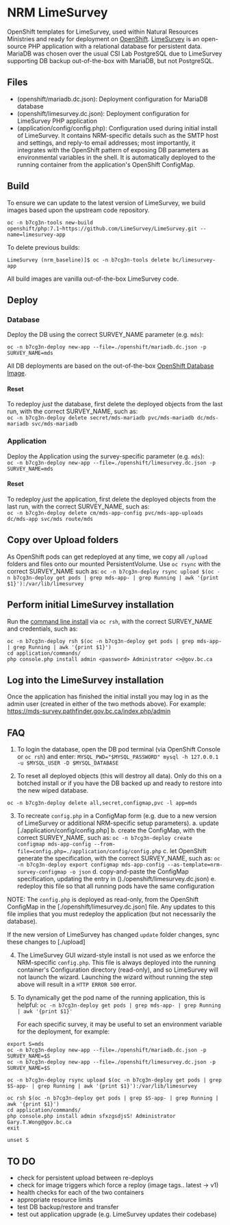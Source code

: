 # NRM LimeSurvey

OpenShift templates for LimeSurvey, used within Natural Resources Ministries and ready for deployment on [OpenShift](https://www.openshift.com/).  [LimeSurvey](https://www.limesurvey.org/) is an open-source PHP application with a relational database for persistent data.  MariaDB was chosen over the usual CSI Lab PostgreSQL due to LimeSurvey supporting DB backup out-of-the-box with MariaDB, but not PostgreSQL.

## Files

* (openshift/mariadb.dc.json): Deployment configuration for MariaDB database
* (openshift/limesurvey.dc.json): Deployment configuration for LimeSurvey PHP application
* (application/config/config.php): Configuration used during initial install of LimeSurvey.  It contains NRM-specific details such as the SMTP host and settings, and reply-to email addresses; most importantly, it integrates with the OpenShift pattern of exposing DB parameters as environmental variables in the shell.  It is automatically deployed to the running container from the application's OpenShift ConfigMap.

## Build

To ensure we can update to the latest version of LimeSurvey, we build images based upon the upstream code repository.

`oc -n b7cg3n-tools new-build openshift/php:7.1~https://github.com/LimeSurvey/LimeSurvey.git --name=limesurvey-app`

To delete previous builds:

`LimeSurvey (nrm_baseline)]$ oc -n b7cg3n-tools delete bc/limesurvey-app` 

All build images are vanilla out-of-the-box LimeSurvey code.

## Deploy

### Database
Deploy the DB using the correct SURVEY_NAME parameter (e.g. `mds`):

`oc -n b7cg3n-deploy new-app --file=./openshift/mariadb.dc.json -p SURVEY_NAME=mds`

All DB deployments are based on the out-of-the-box [OpenShift Database Image](https://docs.openshift.com/container-platform/3.11/using_images/db_images/mariadb.html).

#### Reset

To redeploy *just* the database, first delete the deployed objects from the last run, with the correct SURVEY_NAME, such as:  
`oc -n b7cg3n-deploy delete secret/mds-mariadb pvc/mds-mariadb dc/mds-mariadb svc/mds-mariadb`

### Application
Deploy the Application using the survey-specific parameter (e.g. `mds`):  
`oc -n b7cg3n-deploy new-app --file=./openshift/limesurvey.dc.json -p SURVEY_NAME=mds`

#### Reset

To redeploy *just* the application, first delete the deployed objects from the last run, with the correct SURVEY_NAME, such as:  
`oc -n b7cg3n-deploy delete cm/mds-app-config pvc/mds-app-uploads dc/mds-app svc/mds route/mds`

## Copy over Upload folders

As OpenShift pods can get redeployed at any time, we copy all `/upload` folders and files onto our mounted PersistentVolume. Use `oc rsync` with the correct SURVEY_NAME such as:
`oc -n b7cg3n-deploy rsync upload $(oc -n b7cg3n-deploy get pods | grep mds-app- | grep Running | awk '{print $1}'):/var/lib/limesurvey`

## Perform initial LimeSurvey installation

Run the [command line install](https://manual.limesurvey.org/Installation_using_a_command_line_interface_(CLI)) via `oc rsh`, with the correct SURVEY_NAME and credentials, such as:
```
oc -n b7cg3n-deploy rsh $(oc -n b7cg3n-deploy get pods | grep mds-app- | grep Running | awk '{print $1}')
cd application/commands/
php console.php install admin <password> Administrator <>@gov.bc.ca
```

## Log into the LimeSurvey installation
 
Once the application has finished the initial install you may log in as the admin user (created in either of the two methods above).  For example:   
https://mds-survey.pathfinder.gov.bc.ca/index.php/admin

## FAQ

1. To login the database, open the DB pod terminal (via OpenShift Console or `oc rsh`) and enter:
`MYSQL_PWD="$MYSQL_PASSWORD" mysql -h 127.0.0.1 -u $MYSQL_USER -D $MYSQL_DATABASE`

2. To reset all deployed objects (this will destroy all data).  Only do this on a botched install or if you have the DB backed up and ready to restore into the new wiped database.

`oc -n b7cg3n-deploy delete all,secret,configmap,pvc -l app=mds`

3. To recreate `config.php` in a ConfigMap form (e.g. due to a new version of LimeSurvey or additional NRM-specific setup parameters).
    a. update [./application/config/config.php]
    b. create the ConfigMap, with the correct SURVEY_NAME, such as:
    `oc -n b7cg3n-deploy create configmap mds-app-config --from-file=config.php=./application/config/config.php`
    c. let OpenShift generate the specification, with the correct SURVEY_NAME, such as:
    `oc -n b7cg3n-deploy export configmap mds-app-config --as-template=nrm-survey-configmap -o json`
    d. copy-and-paste the ConfigMap specification, updating the entry in ()./openshift/limesurvey.dc.json)
    e. redeploy this file so that all running pods have the same configuration

NOTE: The `config.php` is deployed as read-only, from the OpenShift ConfigMap in the [./openshift/limesurvey.dc.json] file.  Any updates to this file implies that you must redeploy the application (but not necessarily the database).

If the new version of LimeSurvey has changed `update` folder changes, sync these changes to [./upload]

4. The LimeSurvey GUI wizard-style install is not used as we enforce the NRM-specific `config.php`.  This file is always deployed into the running container's Configuration directory (read-only), and so LimeSurvey will not launch the wizard.  Launching the wizard without running the step above will result in a `HTTP ERROR 500` error.

5. To dynamically get the pod name of the running application, this is helpful:
   `oc -n b7cg3n-deploy get pods | grep mds-app- | grep Running | awk '{print $1}'`
  
   For each specific survey, it may be useful to set an environment variable for the deployment, for example:

```
export S=mds
oc -n b7cg3n-deploy new-app --file=./openshift/mariadb.dc.json -p SURVEY_NAME=$S
oc -n b7cg3n-deploy new-app --file=./openshift/limesurvey.dc.json -p SURVEY_NAME=$S

oc -n b7cg3n-deploy rsync upload $(oc -n b7cg3n-deploy get pods | grep $S-app- | grep Running | awk '{print $1}'):/var/lib/limesurvey

oc rsh $(oc -n b7cg3n-deploy get pods | grep $S-app- | grep Running | awk '{print $1}')
cd application/commands/
php console.php install admin sfxzgsdjsS! Administrator Gary.T.Wong@gov.bc.ca
exit 

unset S
```


## TO DO

* check for persistent upload between re-deploys
* check for image triggers which force a reploy (image tags.. latest -> v1)
* health checks for each of the two containers
* appropriate resource limits
* test DB backup/restore and transfer
* test out application upgrade (e.g. LimeSurvey updates their codebase)